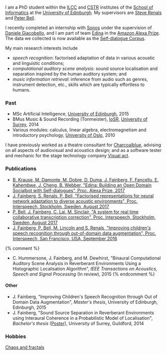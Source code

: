 I am a PhD student within the [ILCC] and [CSTR] institutes of the [School of Informatics] at the [University of Edinburgh]. My supervisors are [Steve Renals] and [Peter Bell].

I recently completed an internship with [Sonos](http://www.sonos.com) under the supervision of [Daniele Giacobello], and I am part of team [Edina](https://developer.amazon.com/alexaprize/teams/edina) in the [Amazon Alexa Prize](https://developer.amazon.com/alexaprize). The data we collected is now available as the [Self-dialogue Corpus](https://github.com/jfainberg/self_dialogue_corpus).

My main research interests include

- *speech recognition*: factorised adaptation of data in various acoustic and linguistic conditions;
- *computational auditory scene analysis*: sound source localisation and separation inspired by the human auditory system; and
- *music information retrieval*: inference from audio such as genres, instrument detection, etc., skills which are typically effortless to humans.

### Past

- MSc Artificial Intelligence, [University of Edinburgh], 2015
- BMus Music & Sound Recording (Tonmeister), [IoSR], [University of Surrey], 2014 
- Various modules: calculus, linear algebra, electromagnetism and introductory psychology, [University of Oslo], 2010

I have previously worked as a theatre consultant for [Charcoalblue], advising on all aspects of audiovisual and acoustics design; and as a software tester and mechanic for the stage technology company [Visual act].

### Publications
- [B. Krause, M. Damonte, M. Dobre, D. Duma, J. Fainberg, F. Fancellu, E. Kahembwe, J. Cheng, B. Webber, "Edina: Building an Open Domain Socialbot with
Self-dialogues", Proc. Alexa Prize, 2017](https://arxiv.org/pdf/1709.09816.pdf)
- [J. Fainberg, S. Renals, P. Bell, "Factorised representations for neural network adaptation to diverse acoustic environments", Proc. Interspeech, Stockholm, Sweden, August 2017](http://www.research.ed.ac.uk/portal/files/39658781/joachimIS2017.pdf)
- [P. Bell, J. Fainberg, C. Lai, M. Sinclair, "A system for real time collaborative transcription correction", Proc. Interspeech, Stockholm, Sweden, August 2017](http://www.research.ed.ac.uk/portal/files/39291622/is2017demo_nh_1.pdf)
- [J. Fainberg, P. Bell, M. Lincoln and S. Renals, "Improving children's speech recognition through out-of-domain data augmentation", Proc. Interspeech, San Francisco, USA, September 2016](http://www.cstr.ed.ac.uk/downloads/publications/2016/master.pdf)

{% comment %}
- C. Hummersone, J. Fainberg, and M. Dewhirst, "Binaural Computational Auditory Scene Analysis in Reverberant Environments Using a Histographic Localisation Algorithm", *IEEE Transactions on Acoustics, Speech and Signal Processing* (In review), 2015
{% endcomment %}

#### Other

- J. Fainberg, "Improving Children's Speech Recognition through Out of Domain Data Augmentation", *Master's thesis*, University of Edinburgh, Edinburgh, 2015
- J. Fainberg, "Sound Source Separation in Reverberant Environments using Interaural Coherence in a Probabilistic Model of Localisation", *Bachelor's thesis* ([Poster](../soundsource_poster.pdf)), University of Surrey, Guildford, 2014

### Hobbies
[Chaos and fractals](/chaos)

[University of Edinburgh]: http://www.ed.ac.uk
[University of Surrey]: http://www.surrey.ac.uk
[University of Oslo]: http://www.uio.no
[IoSR]: http://iosr.surrey.ac.uk
[School of Informatics]: http://www.ed.ac.uk/informatics/
[CSTR]: http://www.cstr.ed.ac.uk
[ILCC]: http://www.ilcc.inf.ed.ac.uk
[Steve Renals]: http://homepages.inf.ed.ac.uk/srenals/
[Peter Bell]: http://homepages.inf.ed.ac.uk/pbell1/
[Charcoalblue]: http://www.charcoalblue.com
[Visual act]: http://visualact.net
[Daniele Giacobello]:https://sites.google.com/site/giacobello/
